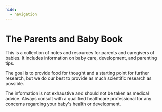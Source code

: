 ```yaml
---
hide:
  - navigation
---
```



# The Parents and Baby Book

This is a collection of notes and resources for parents and caregivers of babies. It includes information on baby care, development, and parenting tips.

The goal is to provide food for thought and a starting point for further research, but we do our best to provide as much scientific research as possible.

The information is not exhaustive and should not be taken as medical advice. Always consult with a qualified healthcare professional for any concerns regarding your baby's health or development.
